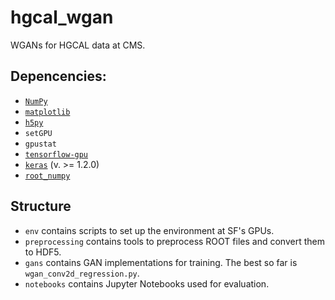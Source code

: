 # hgcal_wgan

WGANs for HGCAL data at CMS.


## Depencencies:
* [`NumPy`](http://www.numpy.org/)
* [`matplotlib`](https://matplotlib.org/)
* [`h5py`](http://www.h5py.org/)
* `setGPU`
* `gpustat`
* [`tensorflow-gpu`](https://www.tensorflow.org/)
* [`keras`](https://keras.io/) (v. >= 1.2.0)
* [`root_numpy`](https://github.com/scikit-hep/root_numpy)


## Structure
* `env` contains scripts to set up the environment at SF's GPUs.
* `preprocessing` contains tools to preprocess ROOT files and convert them to HDF5.
* `gans` contains GAN implementations for training. The best so far is `wgan_conv2d_regression.py`.
* `notebooks` contains Jupyter Notebooks used for evaluation.
